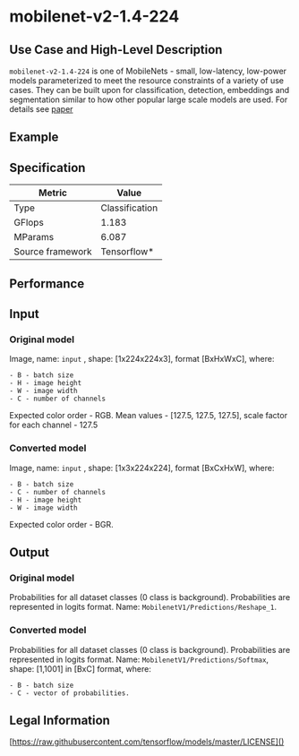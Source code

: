 # mobilenet-v2-1.4-224

## Use Case and High-Level Description

`mobilenet-v2-1.4-224` is one of MobileNets - small, low-latency, low-power models parameterized to meet the resource constraints of a variety of use cases. They can be built upon for classification, detection, embeddings and segmentation similar to how other popular large scale models are used. For details see [paper](https://arxiv.org/abs/1704.04861)

## Example

## Specification

| Metric                          | Value                                     |
|---------------------------------|-------------------------------------------|
| Type                            | Classification                            |
| GFlops                          | 1.183                                     |
| MParams                         | 6.087                                     |
| Source framework                | Tensorflow\*                              |

## Performance

## Input

### Original model

Image, name: `input` , shape: [1x224x224x3], format [BxHxWxC],
   where:

    - B - batch size
    - H - image height
    - W - image width
    - C - number of channels

   Expected color order - RGB.
   Mean values - [127.5, 127.5, 127.5], scale factor for each channel - 127.5

### Converted model

Image, name: `input` , shape: [1x3x224x224], format [BxCxHxW], where:

    - B - batch size
    - C - number of channels
    - H - image height
    - W - image width

   Expected color order - BGR.

## Output

### Original model

Probabilities for all dataset classes (0 class is background). Probabilities are represented in logits format. Name: `MobilenetV1/Predictions/Reshape_1`.

### Converted model

Probabilities for all dataset classes (0 class is background). Probabilities are represented in logits format. Name: `MobilenetV1/Predictions/Softmax`, shape: [1,1001] in [BxC] format,
    where:

    - B - batch size
    - C - vector of probabilities.

## Legal Information

[https://raw.githubusercontent.com/tensorflow/models/master/LICENSE]()